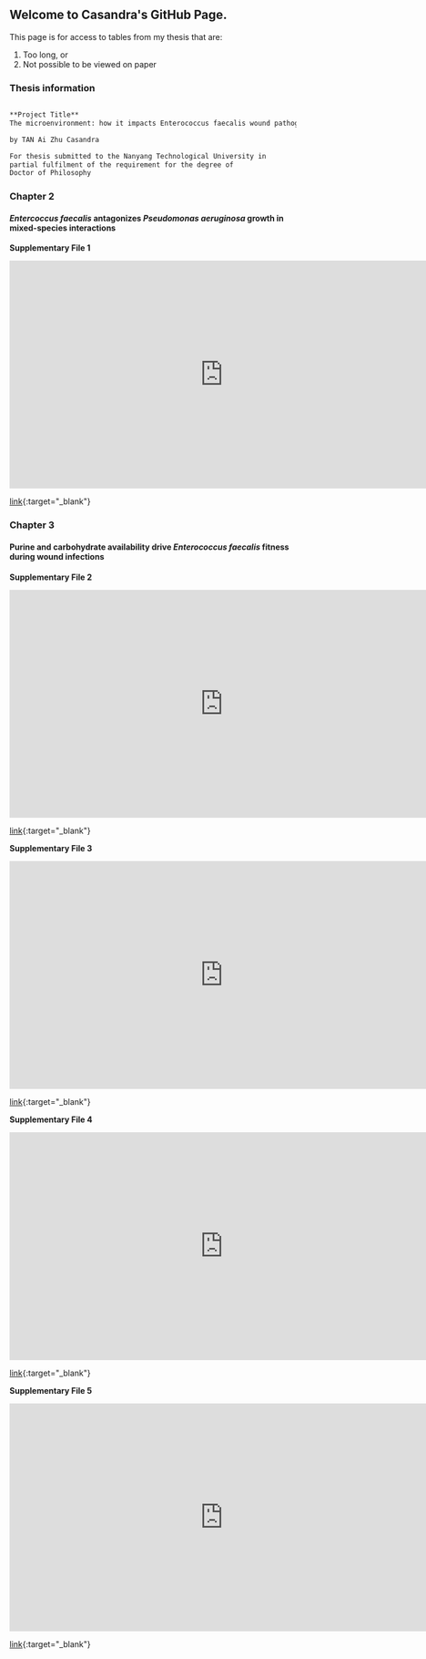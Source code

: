 ## Welcome to Casandra's GitHub Page.

This page is for access to tables from my thesis that are:
1. Too long, or
2. Not possible to be viewed on paper

### Thesis information
```markdown

**Project Title**
The microenvironment: how it impacts Enterococcus faecalis wound pathogenesis

by TAN Ai Zhu Casandra

For thesis submitted to the Nanyang Technological University in 
partial fulfilment of the requirement for the degree of 
Doctor of Philosophy

```

### Chapter 2
#### _Entercoccus faecalis_ antagonizes _Pseudomonas aeruginosa_ growth in mixed-species interactions

__Supplementary File 1__

<iframe width="750" height="400" frameborder="0" src="https://docs.google.com/spreadsheets/d/e/2PACX-1vQxn71C4mzVj2Ybn5AW-2TZCvayoCZ1yy4krKL_yhVtbZM3I52ujHAsRPHJo6o1yfJ_B6aGqEed0emD/pubhtml?widget=true&amp;headers=false"></iframe>

[link](https://docs.google.com/spreadsheets/d/1Ib0qqwqlC1iQA2SpxkiD8izf_U-IpN1bm5O5OFMug-M/edit?usp=sharing){:target="_blank"}

### Chapter 3
#### Purine and carbohydrate availability drive _Enterococcus faecalis_ fitness during wound infections

__Supplementary File 2__

<iframe width="750" height="400" frameborder="0" src="https://docs.google.com/spreadsheets/d/e/2PACX-1vRZUgV5qTQRHxDlpz3YIEJtMfc0X82Y5Ki5PsXv3_qY--oEntSNGkHn3PxgS3eSQdp76MGlU-zgIxNn/pubhtml?widget=true&amp;headers=false"></iframe>

[link](https://docs.google.com/spreadsheets/d/1qSYGFmgQogF0k8JiOzvZgsPTtlSRosmfLtoOXBAVBBI/edit?usp=sharing){:target="_blank"}

__Supplementary File 3__

<iframe width="750" height="400" frameborder="0" src="https://docs.google.com/spreadsheets/d/e/2PACX-1vRwcJXX7uYYX2j3Yaf0mXYYAeXEtVqrJ9HZaUkR4tS--4_kiyK7UhtF9GvXXrfDd48lsfPCuVYYbDHg/pubhtml?widget=true&amp;headers=false"></iframe>

[link](https://docs.google.com/spreadsheets/d/1zZViB49ul6EOplWFwD_frSw98YCkmEVyJ0alx_28VWY/edit?usp=sharing){:target="_blank"}

__Supplementary File 4__

<iframe width="750" height="400" frameborder="0" src="https://docs.google.com/spreadsheets/d/e/2PACX-1vSJ5pwJl89eJQiyNOXsIen2OJpoS6AcrKoSUiUp8eGF-_Xf8kRp5EAbMUh2zBhnCNkSJgOmiOFg3iCu/pubhtml?widget=true&amp;headers=false"></iframe>

[link](https://docs.google.com/spreadsheets/d/1ayGEx8RLDpPO14iPEn_1XveX9uidM4NN0frGZdJoNTY/edit?usp=sharing){:target="_blank"}

__Supplementary File 5__

<iframe width="750" height="400" frameborder="0" src="https://docs.google.com/spreadsheets/d/e/2PACX-1vSPVVJC-ktld0UgAYxytThRkcZ3zqmV4EN8Ze7ouXjgcq2i9E9nitIjpJdJn43UdGcCzgWTO1lz6aQ_/pubhtml?widget=true&amp;headers=false"></iframe>

[link](https://docs.google.com/spreadsheets/d/1u1rVhBVDdEEoS4_ASt8FV3F43Lx4TbSLY4CoCPxu-nE/edit?usp=sharing){:target="_blank"}
